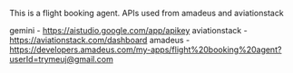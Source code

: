 This is a flight booking agent.
APIs used from amadeus and aviationstack

gemini - https://aistudio.google.com/app/apikey
aviationstack - https://aviationstack.com/dashboard
amadeus - https://developers.amadeus.com/my-apps/flight%20booking%20agent?userId=trymeuj@gmail.com

